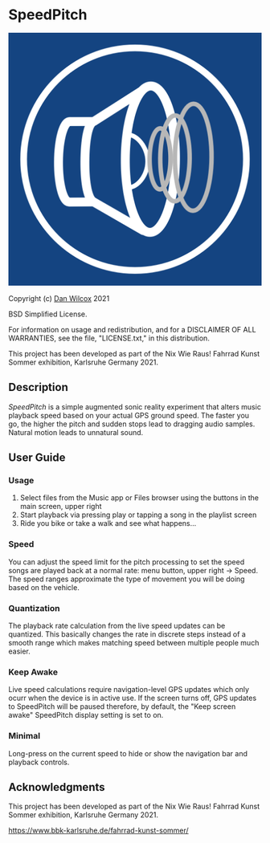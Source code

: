 SpeedPitch
==========

![SpeedPitch icon](images/appicon/speedpitch-1024.png)

Copyright (c) [Dan Wilcox](danomatika.com) 2021

BSD Simplified License.

For information on usage and redistribution, and for a DISCLAIMER OF ALL
WARRANTIES, see the file, "LICENSE.txt," in this distribution.

This project has been developed as part of the Nix Wie Raus! Fahrrad Kunst Sommer exhibition, Karlsruhe Germany 2021.

Description
-----------

_SpeedPitch_ is a simple augmented sonic reality experiment that alters music playback speed based on your actual GPS ground speed. The faster you go, the higher the pitch and sudden stops lead to dragging audio samples. Natural motion leads to unnatural sound.

User Guide
----------

### Usage

1. Select files from the Music app or Files browser using the buttons in the main screen, upper right
2. Start playback via pressing play or tapping a song in the playlist screen
3. Ride you bike or take a walk and see what happens...

### Speed

You can adjust the speed limit for the pitch processing to set the speed songs are played back at a normal rate: menu button, upper right -> Speed. The speed ranges approximate the type of movement you will be doing based on the vehicle.

### Quantization

The playback rate calculation from the live speed updates can be quantized. This basically changes the rate in discrete steps instead of a smooth range which makes matching speed between multiple people much easier.

### Keep Awake

Live speed calculations require navigation-level GPS updates which only ocurr when the device is in active use. If the screen turns off, GPS updates to SpeedPitch will be paused therefore, by default, the "Keep screen awake" SpeedPitch display setting is set to on.

### Minimal

Long-press on the current speed to hide or show the navigation bar and playback controls.

Acknowledgments
---------------

This project has been developed as part of the Nix Wie Raus! Fahrrad Kunst Sommer exhibition, Karlsruhe Germany 2021.

https://www.bbk-karlsruhe.de/fahrrad-kunst-sommer/

